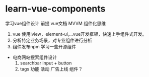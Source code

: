 # learn-vue-components
学习vue组件设计
前提
vue文档 MVVM 组件化思维
1. vue 使用iview，element-ui,...vue开发框架，快速上手组件式开发。
2. 分析特定业务场景，对专业组件进行分析
3. 组件发布npm 学习一些开源组件


- 电商网站搜索组件设计
    1. searchbar  input + button
    2. tags 功能 活动 广告上线
    组件？<search />
